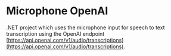 # Microphone OpenAI
.NET project which uses the microphone input for speech to text transcription using the OpenAI endpoint [https://api.openai.com/v1/audio/transcriptions](https://api.openai.com/v1/audio/transcriptions).